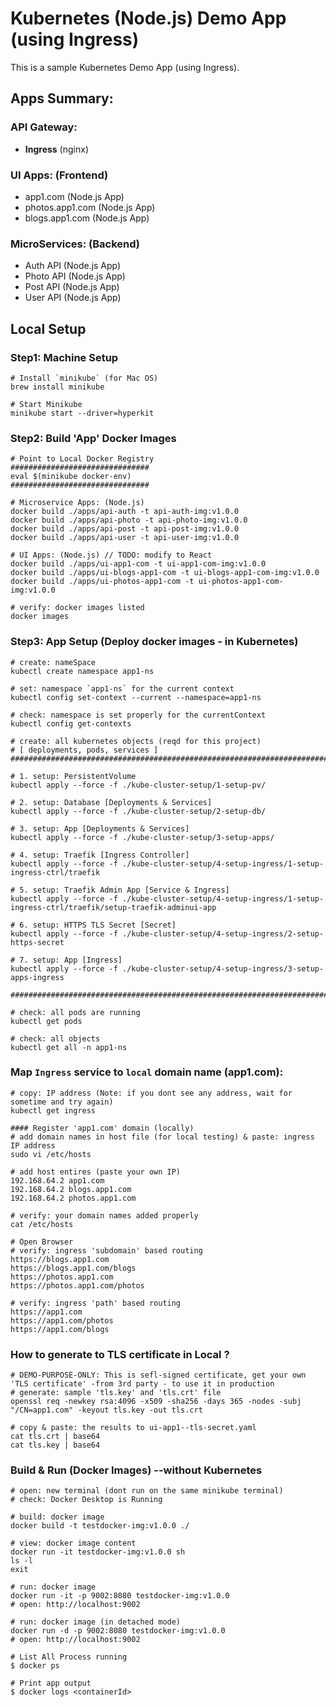 # Kubernetes (Node.js) Demo App (using Ingress)

This is a sample Kubernetes Demo App (using Ingress).

## Apps Summary:

### API Gateway:

- **Ingress** (nginx)

### UI Apps: (Frontend)

- app1.com (Node.js App)
- photos.app1.com (Node.js App)
- blogs.app1.com (Node.js App)

### MicroServices: (Backend)

- Auth API (Node.js App)
- Photo API (Node.js App)
- Post API (Node.js App)
- User API (Node.js App)

## Local Setup

### Step1: Machine Setup

```shell
# Install `minikube` (for Mac OS)
brew install minikube

# Start Minikube
minikube start --driver=hyperkit
```

### Step2: Build 'App' Docker Images

```shell
# Point to Local Docker Registry
###############################
eval $(minikube docker-env)
###############################

# Microservice Apps: (Node.js)
docker build ./apps/api-auth -t api-auth-img:v1.0.0
docker build ./apps/api-photo -t api-photo-img:v1.0.0
docker build ./apps/api-post -t api-post-img:v1.0.0
docker build ./apps/api-user -t api-user-img:v1.0.0

# UI Apps: (Node.js) // TODO: modify to React
docker build ./apps/ui-app1-com -t ui-app1-com-img:v1.0.0
docker build ./apps/ui-blogs-app1-com -t ui-blogs-app1-com-img:v1.0.0
docker build ./apps/ui-photos-app1-com -t ui-photos-app1-com-img:v1.0.0

# verify: docker images listed
docker images
```

### Step3: App Setup (Deploy docker images - in Kubernetes)

```shell
# create: nameSpace
kubectl create namespace app1-ns

# set: namespace `app1-ns` for the current context
kubectl config set-context --current --namespace=app1-ns

# check: namespace is set properly for the currentContext
kubectl config get-contexts

# create: all kubernetes objects (reqd for this project)
# [ deployments, pods, services ]
##########################################################################################################

# 1. setup: PersistentVolume
kubectl apply --force -f ./kube-cluster-setup/1-setup-pv/

# 2. setup: Database [Deployments & Services]
kubectl apply --force -f ./kube-cluster-setup/2-setup-db/

# 3. setup: App [Deployments & Services]
kubectl apply --force -f ./kube-cluster-setup/3-setup-apps/

# 4. setup: Traefik [Ingress Controller]
kubectl apply --force -f ./kube-cluster-setup/4-setup-ingress/1-setup-ingress-ctrl/traefik

# 5. setup: Traefik Admin App [Service & Ingress]
kubectl apply --force -f ./kube-cluster-setup/4-setup-ingress/1-setup-ingress-ctrl/traefik/setup-traefik-adminui-app

# 6. setup: HTTPS TLS Secret [Secret]
kubectl apply --force -f ./kube-cluster-setup/4-setup-ingress/2-setup-https-secret

# 7. setup: App [Ingress]
kubectl apply --force -f ./kube-cluster-setup/4-setup-ingress/3-setup-apps-ingress

##########################################################################################################

# check: all pods are running
kubectl get pods

# check: all objects
kubectl get all -n app1-ns

```

### Map `Ingress` service to `local` domain name (app1.com):

```shell
# copy: IP address (Note: if you dont see any address, wait for sometime and try again)
kubectl get ingress

#### Register 'app1.com' domain (locally)
# add domain names in host file (for local testing) & paste: ingress IP address
sudo vi /etc/hosts

# add host entires (paste your own IP)
192.168.64.2 app1.com
192.168.64.2 blogs.app1.com
192.168.64.2 photos.app1.com

# verify: your domain names added properly
cat /etc/hosts

# Open Browser
# verify: ingress 'subdomain' based routing
https://blogs.app1.com
https://blogs.app1.com/blogs
https://photos.app1.com
https://photos.app1.com/photos

# verify: ingress 'path' based routing
https://app1.com
https://app1.com/photos
https://app1.com/blogs

```

### How to generate to TLS certificate in Local ?

```shell
# DEMO-PURPOSE-ONLY: This is sefl-signed certificate, get your own 'TLS certificate' -from 3rd party - to use it in production
# generate: sample 'tls.key' and 'tls.crt' file
openssl req -newkey rsa:4096 -x509 -sha256 -days 365 -nodes -subj "/CN=app1.com" -keyout tls.key -out tls.crt

# copy & paste: the results to ui-app1--tls-secret.yaml
cat tls.crt | base64
cat tls.key | base64
```

### Build & Run (Docker Images) --without Kubernetes

```shell
# open: new terminal (dont run on the same minikube terminal)
# check: Docker Desktop is Running

# build: docker image
docker build -t testdocker-img:v1.0.0 ./

# view: docker image content
docker run -it testdocker-img:v1.0.0 sh
ls -l
exit

# run: docker image
docker run -it -p 9002:8080 testdocker-img:v1.0.0
# open: http://localhost:9002

# run: docker image (in detached mode)
docker run -d -p 9002:8080 testdocker-img:v1.0.0
# open: http://localhost:9002

# List All Process running
$ docker ps

# Print app output
$ docker logs <containerId>

```
